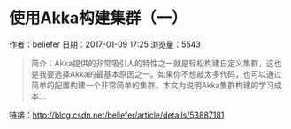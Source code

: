 # 使用Akka构建集群（一）
作者：beliefer
日期：2017-01-09 17:25
浏览量：5543
> 简介：Akka提供的非常吸引人的特性之一就是轻松构建自定义集群，这也是我要选择Akka的最基本原因之一。如果你不想敲太多代码，也可以通过简单的配置构建一个非常简单的集群。本文为说明Akka集群构建的学习成本...

 链接：http://blog.csdn.net/beliefer/article/details/53887181
